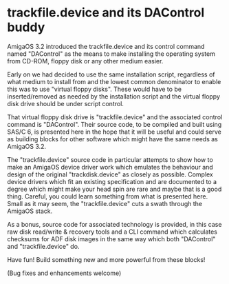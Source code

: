 # trackfile.device and its DAControl buddy

AmigaOS 3.2 introduced the trackfile.device and its control command
named "DAControl" as the means to make installing the operating system
from CD-ROM, floppy disk or any other medium easier.

Early on we had decided to use the same installation script, regardless
of what medium to install from and the lowest common denominator to
enable this was to use "virtual floppy disks". These would have to be
inserted/removed as needed by the installation script and the virtual
floppy disk drive should be under script control.

That virtual floppy disk drive is "trackfile.device" and the associated
control command is "DAControl". Their source code, to be compiled and
built using SAS/C 6, is presented here in the hope that it will be useful
and could serve as building blocks for other software which might have
the same needs as AmigaOS 3.2.

The "trackfile.device" source code in particular attempts to show how
to make an AmigaOS device driver work which emulates the behaviour and
design of the original "trackdisk.device" as closely as possible.
Complex device drivers which fit an existing specification and are
documented to a degree which might make your head spin are rare and
maybe that is a good thing. Careful, you could learn something from what
is presented here. Small as it may seem, the "trackfile.device" cuts
a swath through the AmigaOS stack.

As a bonus, source code for associated technology is provided, in this
case raw disk read/write & recovery tools and a CLI command which
calculates checksums for ADF disk images in the same way which both
"DAControl" and "trackfile.device" do.

Have fun! Build something new and more powerful from these blocks!

(Bug fixes and enhancements welcome)
